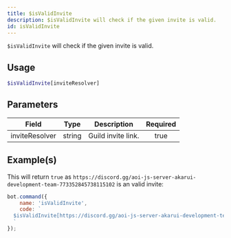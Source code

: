 ```yaml
---
title: $isValidInvite
description: $isValidInvite will check if the given invite is valid.
id: isValidInvite
---
```


`$isValidInvite` will check if the given invite is valid.

## Usage

```php
$isValidInvite[inviteResolver]
```

## Parameters

| Field          | Type   | Description        | Required |
| -------------- | ------ | ------------------ | :------: |
| inviteResolver | string | Guild invite link. |   true   |

## Example(s)

This will return `true` as `https://discord.gg/aoi-js-server-akarui-development-team-773352845738115102` is an valid
invite:

```javascript
bot.command({
    name: 'isValidInvite',
    code: `
  $isValidInvite[https://discord.gg/aoi-js-server-akarui-development-team-773352845738115102]
  `
});
```
